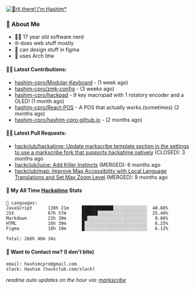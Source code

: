 [![👋Hi there! I'm Hashim*](/assets/intro.gif "Go To hashim-ali.work")](https://hashim-ali.work)

### 📖 About Me
- 👨‍💻 17 year old software nerd
- 🌐 does web stuff mostly
- 🎨 can design stuff in figma
- 🐧 uses Arch btw

#### 👷‍♂️ Latest Contributions:
- [hashim-cpro/Modular-Keyboard](https://github.com/hashim-cpro/Modular-Keyboard) -  (1 week ago)
- [hashim-cpro/zmk-config](https://github.com/hashim-cpro/zmk-config) -  (3 weeks ago)
- [hashim-cpro/hackpad](https://github.com/hashim-cpro/hackpad) - 9 key macropad with 1 rotatory encoder and a OLED! (1 month ago)
- [hashim-cpro/React-POS](https://github.com/hashim-cpro/React-POS) - A POS that actually works.(sometimes) (2 months ago)
- [hashim-cpro/hashim-cpro.github.io](https://github.com/hashim-cpro/hashim-cpro.github.io) -  (2 months ago)

#### 🧑‍💻 Latest Pull Requests:
- [hackclub/hackatime: Update markscribe template section in the settings to use a markscribe fork that supports hackatime natively](https://github.com/hackclub/hackatime/pull/258) (CLOSED): 3 months ago
- [hackclub/juice: Add  Killer Instincts](https://github.com/hackclub/juice/pull/248) (MERGED): 6 months ago
- [hackclub/map: Improve Map Accessibility with Local Language Translations and Set Max Zoom Level](https://github.com/hackclub/map/pull/12) (MERGED): 9 months ago

#### 📡 My All Time [Hackatime](https://hackatime.hackclub.com) Stats
```
💾 Languages:
JavaScript      130h 21m     ████████████░░░░░░░░░░░░░  48.88%
JSX             67h 57m      ██████░░░░░░░░░░░░░░░░░░░  25.48%
Markdown        21h 30m      ██░░░░░░░░░░░░░░░░░░░░░░░   8.06%
HTML            16h 39m      █░░░░░░░░░░░░░░░░░░░░░░░░   6.25%
Figma           16h 19m      █░░░░░░░░░░░░░░░░░░░░░░░░   6.12%

Total: 266h 40m 34s
```
#### 📮 Want to Contact me? (I don't bite)
```
email: hashimcpro@gmail.com
slack: Hashim (hackclub.com/slack)
```
_readme auto updates on the hour via: [markscribe](https://github.com/hashim-cpro/markscribe)_